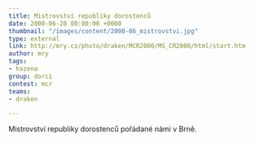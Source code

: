 ```yaml
---
title: Mistrovství republiky dorostenců
date: 2000-06-20 00:00:00 +0000
thumbnail: "/images/content/2000-06_mistrovstvi.jpg"
type: external
link: http://mry.cz/photo/draken/MCR2000/MS_CR2000/html/start.htm
author: mry
tags:
- hazena
group: dorci
contest: mcr
teams:
- draken

---
```

Mistrovství republiky dorostenců pořádané námi v Brně.
